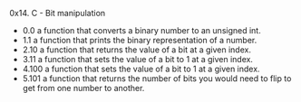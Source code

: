 0x14. C - Bit manipulation

* 0.0 a function that converts a binary number to an unsigned int.
* 1.1 a function that prints the binary representation of a number.
* 2.10 a function that returns the value of a bit at a given index.
* 3.11 a function that sets the value of a bit to 1 at a given index.
* 4.100 a function that sets the value of a bit to 1 at a given index.
* 5.101 a function that returns the number of bits you would need to flip to get from one number to another.
